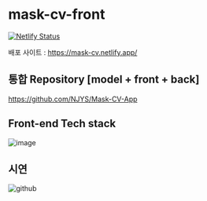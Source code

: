 # mask-cv-front
[![Netlify Status](https://api.netlify.com/api/v1/badges/0b43f590-ea3a-44bd-91e8-b5389ca79a52/deploy-status)](https://app.netlify.com/sites/mask-cv/deploys)

배포 사이트 : https://mask-cv.netlify.app/   

## 통합 Repository [model + front + back] 
https://github.com/NJYS/Mask-CV-App

## Front-end Tech stack
![image](https://user-images.githubusercontent.com/54058621/122784136-2a147d00-d2ed-11eb-9791-94fd3354b6e7.png)


## 시연
![github](https://user-images.githubusercontent.com/54058621/122792489-2edd2f00-d2f5-11eb-83d6-6a0069ea18a9.gif)
